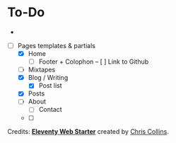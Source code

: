 # To-Do
-
- [ ] Pages templates & partials
  - [x] Home
    - [ ] Footer + Colophon
      – [ ] Link to Github
  - [ ] Mixtapes
  - [x] Blog / Writing
    - [x] Post list
  - [x] Posts
  - [ ] About
    - [ ] Contact
  - [ ]

Credits:
<a href="https://eleventywebstarter.netlify.app"><strong>Eleventy Web Starter</strong></a> created by <a href="https://www.chrissy.dev">Chris Collins</a>.